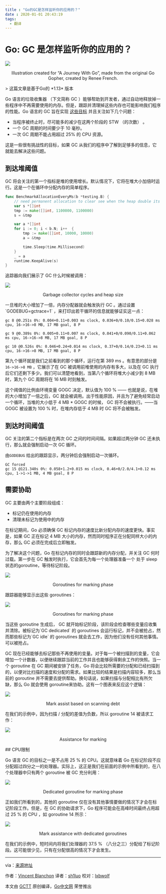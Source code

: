 ```yaml
---
title : "Go的GC是怎样监听你的应用的？"
date : 2020-01-01 20:43:19
tags:
  - 翻译
---
```


# Go: GC 是怎样监听你的应用的？

![](https://raw.githubusercontent.com/studygolang/gctt-images2/master/20191002-Go-How-Does-the-Garbage-Collector-Watch-Your-Application/1.png)

<p align="center">Illustration created for “A Journey With Go”, made from the original Go Gopher, created by Renee French.</p>
>  这篇文章是基于Go的 *1.13* 版本

Go 语言的垃圾收集器 （下文简称 GC ）能够帮助到开发者，通过自动地释放掉一些程序中不再需要使用的内存。但是，跟踪并清理掉这些内存也可能影响我们程序的性能。Go 语言的 GC 旨在实现 [这些目标](https://blog.golang.org/ismmkeynote) 并且关注如下几个问题：

- 当程序被终止时，尽可能多的减少在这两个阶段的 STW （的次数） 。
- 一个 GC 周期的时间要少于 10 毫秒。
- 一次 GC 周期不能占用超过 25% 的 CPU 资源。

这是一些很有挑战性的目标，如果 GC 从我们的程序中了解到足够多的信息，它就能去解决这些问题。

## 到达堆阈值

GC 将会关注的第一个指标是堆的使用增长。默认情况下，它将在堆大小加倍时运行。这是一个在循环中分配内存的简单程序。

```go
func BenchmarkAllocationEveryMs(b *testing.B) {
	// need permanent allocation to clear see when the heap double its size
	var s *[]int
	tmp := make([]int, 1100000, 1100000)
	s = &tmp

	var a *[]int
	for i := 0; i < b.N; i++  {
		tmp := make([]int, 10000, 10000)
		a = &tmp

		time.Sleep(time.Millisecond)
	}
	_ = a
	runtime.KeepAlive(s)
}
```

追踪器向我们展示了 GC 什么时候被调用：

![](https://raw.githubusercontent.com/studygolang/gctt-images2/master/20191002-Go-How-Does-the-Garbage-Collector-Watch-Your-Application/2.png)

<p align="center">Garbage collector cycles and heap size</p>
一旦堆的大小增加了一倍，内存分配器就会触发执行 GC 。通过设置 `GODEBUG=gctrace=1` ，来打印出若干循环的信息就能够证实这一点：

```
gc 8 @0.251s 0%: 0.004+0.11+0.003 ms clock, 0.036+0/0.10/0.15+0.028 ms cpu, 16->16->8 MB, 17 MB goal, 8 P

gc 9 @0.389s 0%: 0.005+0.11+0.007 ms clock, 0.041+0/0.090/0.11+0.062 ms cpu, 16->16->8 MB, 17 MB goal, 8 P

gc 10 @0.526s 0%: 0.046+0.24+0.014 ms clock, 0.37+0/0.14/0.23+0.11 ms cpu, 16->16->8 MB, 17 MB goal, 8 P
```

第九个循环就是我们之前看到的那个循环，运行在第 389 ms 。有意思的部分是 `16->16->8 MB` ，它展示了在 GC 被调用前堆使用的内存有多大，以及在 GC 执行后它们还剩下多少。我们可以清楚地看到，当第八个循环将堆大小减少到 8 MB 时，第九个 GC 周期将在 16 MB 时刻触发。

这个阈值的比例由环境变量 GOGC 决定，默认值为 100 % —— 也就是说，在堆的大小增加了一倍之后，GC 就会被调用。出于性能原因，并且为了避免经常启动一个循环，当堆的大小低于 4 MB * GOGC 的时候， GC 将不会被执行。——当 GOGC 被设置为 100 % 时，在堆内存低于 4 MB 时 GC 将不会被触发。

## 到达时间阈值

GC 关注的第二个指标是在两次 GC 之间的时间间隔。如果超过两分钟 GC 还未执行，那么就会强制启动一次 GC 循环。

由`GODEBUG` 给出的跟踪显示，两分钟后会强制启动一次循环。

```
GC forced
gc 15 @121.340s 0%: 0.058+1.2+0.015 ms clock, 0.46+0/2.0/4.1+0.12 ms cpu, 1->1->1 MB, 4 MB goal, 8 P
```

## 需要协助

GC 主要由两个主要阶段组成：

- 标记仍在使用的内存
- 清理未标记为使用中的内存

在标记期间，Go 必须确保 GC 标记内存的速度比新分配内存的速度更快。事实是，如果 GC 正在标记 4 MB 大小的内存，然而同时程序正在分配同样大小的内存，那么 GC 必须在完成后立即触发。

为了解决这个问题，Go 在标记内存的同时会跟踪新的内存分配，并关注 GC 何时过载。第一步在 GC 触发时执行，它会首先为每一个处理器准备一个 处于 sleep状态的goroutine，等待标记阶段。

![](https://raw.githubusercontent.com/studygolang/gctt-images2/master/20191002-Go-How-Does-the-Garbage-Collector-Watch-Your-Application/3.png)

<p align="center">Goroutines for marking phase</p>
跟踪器能够显示出这些 goroutines：

![](https://raw.githubusercontent.com/studygolang/gctt-images2/master/20191002-Go-How-Does-the-Garbage-Collector-Watch-Your-Application/4.png)

<p align="center">Goroutines for marking phase</p>
当这些 goroutine 生成后， GC 就开始标记阶段，该阶段会检查哪些变量应收集并清除。被标记为`GC dedicated` 的 goroutines 会运行标记，并不会被抢占，然而那些标记为`GC idle` 的 goroutines 就会去工作，因为他们没有任何其他事情。可以被抢占。

GC 现在已经能够去标记那些不再使用的变量。对于每一个被扫描到的变量，它会增加一个计数器，以便继续跟踪当前的工作并且也能够获得剩余工作的快照。当一个 goroutine 在 GC 期间被安排了任务，Go 将会比较所需要的分配和已经扫描到的，以便对比扫描的速度和分配的需求。如果比较的结果是扫描内容较多，那么当前的 goroutine 并不需要去提供帮助。换句话说，如果扫描与分配相比有所欠缺，那么 Go 就会使用 goroutine来协助。这有一个图表来反应这个逻辑：

![](https://raw.githubusercontent.com/studygolang/gctt-images2/master/20191002-Go-How-Does-the-Garbage-Collector-Watch-Your-Application/5.png)

<p align="center">Mark assist based on scanning debt</p>
在我们的示例中，因为扫描 / 分配的差值为负数，所以 goroutine 14 被请求工作：

![](https://raw.githubusercontent.com/studygolang/gctt-images2/master/20191002-Go-How-Does-the-Garbage-Collector-Watch-Your-Application/6.png)

<p align="center">Assistance for marking</p>
## CPU限制

Go 语言 GC 的目标之一是不占用 25 % 的 CPU。这就意味着 Go 在标记阶段不应分配超过四分之一的处理器。实际上，这正是我们在前面的示例中所看到的，在八个处理器中只有两个 goroutine 被 GC 充分利用：

![](https://raw.githubusercontent.com/studygolang/gctt-images2/master/20191002-Go-How-Does-the-Garbage-Collector-Watch-Your-Application/7.png)

<p align="center">Dedicated goroutine for marking phase</p>
正如我们所看到的，其他的 goroutine 仅在没有其他事情要做的情况下才会在标记阶段工作。但是，在 GC 的协助请求下，Go 程序可能会在高峰时间最终占用超过 25 % 的 CPU ，如 goroutine 14 所示：

![](https://raw.githubusercontent.com/studygolang/gctt-images2/master/20191002-Go-How-Does-the-Garbage-Collector-Watch-Your-Application/8.png)

<p align="center">Mark assistance with dedicated goroutines</p>
在我们的示例中，短时间内将我们处理器的 37.5 % （八分之三）分配给了标记阶段。这可能很少见，只有在分配很高的情况下才会发生。

---

via：[来源地址](https://medium.com/a-journey-with-go/go-how-does-the-garbage-collector-watch-your-application-dbef99be2c35)

作者：[Vincent Blanchon](https://medium.com/@blanchon.vincent?source=post_page-----dbef99be2c35----------------------)
译者：[sh1luo](https://github.com/sh1luo)
校对：[lxbwolf](https://github.com/lxbwolf)

本文由 [GCTT](https://github.com/studygolang/GCTT) 原创编译，[Go中文网](https://studygolang.com/) 荣誉推出

